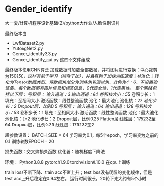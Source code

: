 # Gender_identify
大一夏/计算机程序设计基础(2)/python大作业/人脸性别识别

最终版本由
* LwfDataset2.py
* YutongNet2.py
* Gender_identify3.3.py
* Gender_identify_gui.py
这四个文件组成

最终版本使用CNN算法
加载数据时加载全部数据，并将图片进行变换：中心裁剪为150*150，这样有助于学习（排除干扰），并且有利于加快训练速度；标准化；转化为Tensor数据类型。将数据集划分为训练集和测试集，比例为4：6，不设置验证集。每个数据都有图片信息和标签信息，0代表女性，1代表男性。
整个网络包括以下层：
卷积层：
输入通道：3
输出通道：64
卷积核大小：5*5
卷积步长：1
填充：至相同大小
激活函数：线性整流函数
池化：最大池化
池化核：2*2
池化步长：2
Dropout层，比例0.5
卷积层：
输入通道：64
输出通道：128
卷积核大小：5*3
卷积步长：1
填充：至相同大小
激活函数：线性整流函数
池化：最大池化
池化核：2*2
池化步长：2
Dropout层，比例0.25
Flatten层
线性层：175232至64
Dropout层，比例0.25
线性层：175232至2

超参数设置：
BATCH_SIZE = 64
学习率为0.1，每5个epoch，学习率变为之前的0.1
训练轮数EPOCH = 20

损失函数：交叉熵损失函数
优化器：随机梯度下降法

环境：
Python3.8.8
pytorch1.9.0
torchvision0.10.0
在cpu上训练

train loss不断下降、train acc不断上升；test loss没有明显的变化规律，但是test acc上升后稳定在0.94左右。
运行时间很长，20轮下来大约有5个小时
